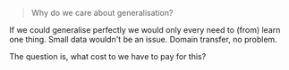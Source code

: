 > Why do we care about generalisation?

If we could generalise perfectly we would only every need to (from) learn one thing.
Small data wouldn't be an issue. Domain transfer, no problem.

The question is, what cost to we have to pay for this?
